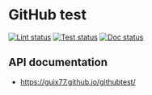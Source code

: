 # GitHub test

[![Lint status](https://github.com/guix77/githubtest/workflows/Lint/badge.svg)](https://github.com/guix77/githubtest/actions?query=workflow%3ALint) [![Test status](https://github.com/guix77/githubtest/workflows/Test/badge.svg)](https://github.com/guix77/githubtest/actions?query=workflow%3ATest) [![Doc status](https://github.com/guix77/githubtest/workflows/Doc/badge.svg)](https://github.com/guix77/githubtest/actions?query=workflow%3ADoc)

## API documentation

+ https://guix77.github.io/githubtest/
